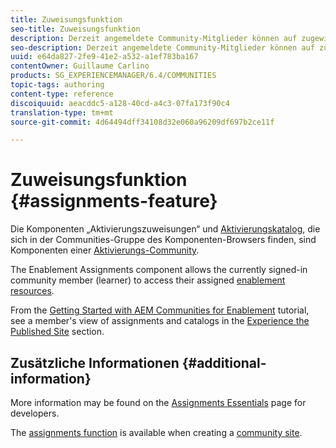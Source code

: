 ```yaml
---
title: Zuweisungsfunktion
seo-title: Zuweisungsfunktion
description: Derzeit angemeldete Community-Mitglieder können auf zugewiesene Ressourcen zugreifen
seo-description: Derzeit angemeldete Community-Mitglieder können auf zugewiesene Ressourcen zugreifen
uuid: e64da827-2fe9-41e2-a532-a1ef783ba167
contentOwner: Guillaume Carlino
products: SG_EXPERIENCEMANAGER/6.4/COMMUNITIES
topic-tags: authoring
content-type: reference
discoiquuid: aeacddc5-a128-40cd-a4c3-07fa173f90c4
translation-type: tm+mt
source-git-commit: 4d64494dff34108d32e060a96209df697b2ce11f

---
```



# Zuweisungsfunktion {#assignments-feature}

Die Komponenten „Aktivierungszuweisungen“ und [Aktivierungskatalog](catalog.md), die sich in der Communities-Gruppe des Komponenten-Browsers finden, sind Komponenten einer [Aktivierungs-Community](overview.md#enablement-community).

The Enablement Assignments component allows the currently signed-in community member (learner) to access their assigned [enablement resources](resources.md).

From the [Getting Started with AEM Communities for Enablement](getting-started-enablement.md) tutorial, see a member&#39;s view of assignments and catalogs in the [Experience the Published Site](enablement-published-site.md) section.

## Zusätzliche Informationen {#additional-information}

More information may be found on the [Assignments Essentials](essentials-assignments.md) page for developers.

The [assignments function](functions.md#assignments-function) is available when creating a [community site](sites-console.md).
